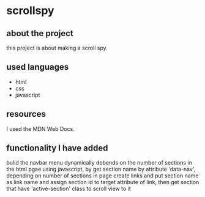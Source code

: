 # scrollspy

## about the project

this project is about making a scroll spy.

## used languages

- html
- css
- javascript

## resources

I used the MDN Web Docs.

## functionality I have added

bulid the navbar menu dynamically debends on the number of sections in the html pgae using javascript, by get section name by attribute 'data-nav', depending on number of sections in page create links and put section name as link name and assign section id to target attribute of link, then get section that have 'active-section' class to scroll view to it
